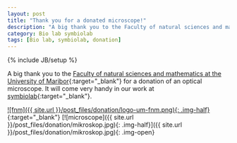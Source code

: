 ```yaml
---
layout: post
title: "Thank you for a donated microscope!"
description: "A big thank you to the Faculty of natural sciences and mathematics at the University of Maribor, for a donation of an optical microscope. "
category: Bio lab symbiolab
tags: [Bio lab, symbiolab, donation]
---
```

{% include JB/setup %}

A big thank you to the [Faculty of natural sciences and mathematics at the University of Maribor](http://fnm.um.si/){:target="_blank"} for a donation of an optical microscope. It will come very handy in our work at [symbiolab](http://irnas.eu/symbiolab){:target="_blank"}.

[![fnm]({{ site.url }}/post_files/donation/logo-um-fnm.png){: .img-half}](http://fnm.um.si/){:target="_blank"}
[![microscope]({{ site.url }}/post_files/donation/mikroskop.jpg){: .img-half}]({{ site.url }}/post_files/donation/mikroskop.jpg){: .img-open}
